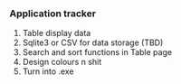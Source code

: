 ### Application tracker
1. Table display data
2. Sqlite3 or CSV for data storage (TBD)
3. Search and sort functions in Table page
4. Design colours n shit
5. Turn into .exe